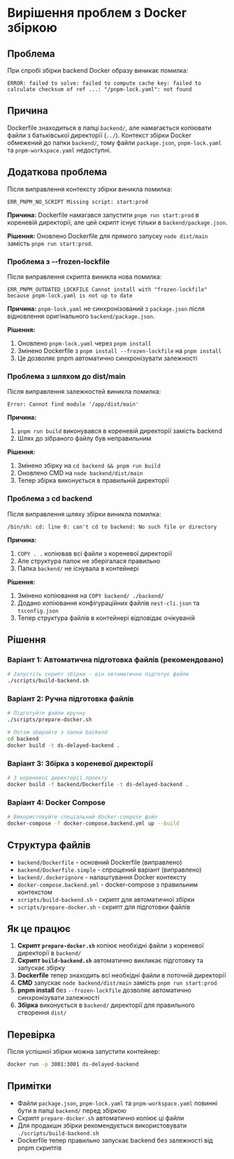 # Вирішення проблем з Docker збіркою

## Проблема
При спробі збірки backend Docker образу виникає помилка:
```
ERROR: failed to solve: failed to compute cache key: failed to calculate checksum of ref ...: "/pnpm-lock.yaml": not found
```

## Причина
Dockerfile знаходиться в папці `backend/`, але намагається копіювати файли з батьківської директорії (`../`). Контекст збірки Docker обмежений до папки `backend/`, тому файли `package.json`, `pnpm-lock.yaml` та `pnpm-workspace.yaml` недоступні.

## Додаткова проблема
Після виправлення контексту збірки виникла помилка:
```
ERR_PNPM_NO_SCRIPT Missing script: start:prod
```

**Причина:** Dockerfile намагався запустити `pnpm run start:prod` в кореневій директорії, але цей скрипт існує тільки в `backend/package.json`.

**Рішення:** Оновлено Dockerfile для прямого запуску `node dist/main` замість `pnpm run start:prod`.

### Проблема з --frozen-lockfile
Після виправлення скрипта виникла нова помилка:
```
ERR_PNPM_OUTDATED_LOCKFILE Cannot install with "frozen-lockfile" because pnpm-lock.yaml is not up to date
```

**Причина:** `pnpm-lock.yaml` не синхронізований з `package.json` після відновлення оригінального `backend/package.json`.

**Рішення:** 
1. Оновлено `pnpm-lock.yaml` через `pnpm install`
2. Змінено Dockerfile з `pnpm install --frozen-lockfile` на `pnpm install`
3. Це дозволяє pnpm автоматично синхронізувати залежності

### Проблема з шляхом до dist/main
Після виправлення залежностей виникла помилка:
```
Error: Cannot find module '/app/dist/main'
```

**Причина:** 
1. `pnpm run build` виконувався в кореневій директорії замість backend
2. Шлях до зібраного файлу був неправильним

**Рішення:** 
1. Змінено збірку на `cd backend && pnpm run build`
2. Оновлено CMD на `node backend/dist/main`
3. Тепер збірка виконується в правильній директорії

### Проблема з cd backend
Після виправлення шляху збірки виникла помилка:
```
/bin/sh: cd: line 0: can't cd to backend: No such file or directory
```

**Причина:** 
1. `COPY . .` копіював всі файли з кореневої директорії
2. Але структура папок не зберігалася правильно
3. Папка `backend/` не існувала в контейнері

**Рішення:** 
1. Змінено копіювання на `COPY backend/ ./backend/`
2. Додано копіювання конфігураційних файлів `nest-cli.json` та `tsconfig.json`
3. Тепер структура файлів в контейнері відповідає очікуваній

## Рішення

### Варіант 1: Автоматична підготовка файлів (рекомендовано)
```bash
# Запустіть скрипт збірки - він автоматично підготує файли
./scripts/build-backend.sh
```

### Варіант 2: Ручна підготовка файлів
```bash
# Підготуйте файли вручну
./scripts/prepare-docker.sh

# Потім збирайте з папки backend
cd backend
docker build -t ds-delayed-backend .
```

### Варіант 3: Збірка з кореневої директорії
```bash
# З кореневої директорії проекту
docker build -f backend/Dockerfile -t ds-delayed-backend .
```

### Варіант 4: Docker Compose
```bash
# Використовуйте спеціальний docker-compose файл
docker-compose -f docker-compose.backend.yml up --build
```

## Структура файлів
- `backend/Dockerfile` - основний Dockerfile (виправлено)
- `backend/Dockerfile.simple` - спрощений варіант (виправлено)
- `backend/.dockerignore` - налаштування Docker контексту
- `docker-compose.backend.yml` - docker-compose з правильним контекстом
- `scripts/build-backend.sh` - скрипт для автоматичної збірки
- `scripts/prepare-docker.sh` - скрипт для підготовки файлів

## Як це працює

1. **Скрипт `prepare-docker.sh`** копіює необхідні файли з кореневої директорії в `backend/`
2. **Скрипт `build-backend.sh`** автоматично викликає підготовку та запускає збірку
3. **Dockerfile** тепер знаходить всі необхідні файли в поточній директорії
4. **CMD** запускає `node backend/dist/main` замість `pnpm run start:prod`
5. **pnpm install** без `--frozen-lockfile` дозволяє автоматично синхронізувати залежності
6. **Збірка** виконується в `backend/` директорії для правильного створення `dist/`

## Перевірка
Після успішної збірки можна запустити контейнер:
```bash
docker run -p 3001:3001 ds-delayed-backend
```

## Примітки
- Файли `package.json`, `pnpm-lock.yaml` та `pnpm-workspace.yaml` повинні бути в папці `backend/` перед збіркою
- Скрипт `prepare-docker.sh` автоматично копіює ці файли
- Для продакшн збірки рекомендується використовувати `./scripts/build-backend.sh`
- Dockerfile тепер правильно запускає backend без залежності від pnpm скриптів 